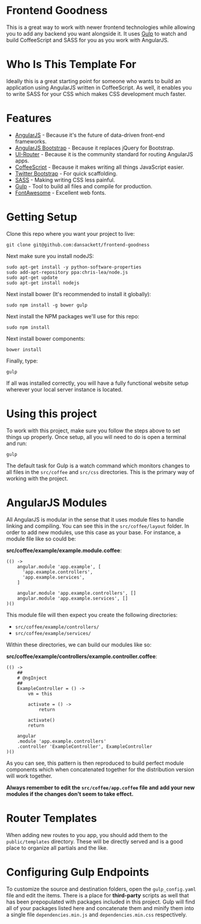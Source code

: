 Frontend Goodness
=================

This is a great way to work with newer frontend technologies while allowing
you to add any backend you want alongside it. It uses [Gulp](http://gulpjs.com/)
to watch and build CoffeeScript and SASS for you as you work with AngularJS.

Who Is This Template For
========================

Ideally this is a great starting point for someone who wants to build an
application using AngularJS written in CoffeeScript. As well,
it enables you to write SASS for your CSS which makes CSS development much
faster.

Features
========

* [AngularJS](https://angularjs.org/) - Because it's the future of data-driven
  front-end frameworks.
* [AngularJS Bootstrap](http://angular-ui.github.io/bootstrap/) - Because it
  replaces jQuery for Bootstrap.
* [UI-Router](https://github.com/angular-ui/ui-router) - Because it is the
  community standard for routing AngularJS apps.
* [CoffeeScript](http://coffeescript.org/) - Because it makes writing all
  things JavaScript easier.
* [Twitter Bootstrap](http://getbootstrap.com) - For quick scaffolding.
* [SASS](http://sass-lang.com/) - Making writing CSS less painful.
* [Gulp](http://gulpjs.com/) - Tool to build all files and compile for production.
* [FontAwesome](http://fontawesome.io/) - Excellent web fonts.

Getting Setup
=============

Clone this repo where you want your project to live:

    git clone git@github.com:dansackett/frontend-goodness

Next make sure you install nodeJS:

    sudo apt-get install -y python-software-properties
    sudo add-apt-repository ppa:chris-lea/node.js
    sudo apt-get update
    sudo apt-get install nodejs

Next install bower (It's recommended to install it globally):

    sudo npm install -g bower gulp

Next install the NPM packages we'll use for this repo:

    sudo npm install

Next install bower components:

    bower install

Finally, type:

    gulp

If all was installed correctly, you will have a fully functional website setup
wherever your local server instance is located.

Using this project
==================

To work with this project, make sure you follow the steps above to set things
up properly. Once setup, all you will need to do is open a terminal and run:

    gulp

The default task for Gulp is a watch command which monitors changes to all
files in the `src/coffee` and `src/css` directories. This is the primary way
of working with the project.

AngularJS Modules
=================

All AngularJS is modular in the sense that it uses module files to handle
linking and compiling. You can see this in the `src/coffee/layout` folder. In
order to add new modules, use this case as your base. For instance, a module
file like so could be:

**src/coffee/example/example.module.coffee**:

    (() ->
        angular.module 'app.example', [
          'app.example.controllers',
          'app.example.services',
        ]

        angular.module 'app.example.controllers', []
        angular.module 'app.example.services', []
    )()

This module file will then expect you create the following directories:

* `src/coffee/example/controllers/`
* `src/coffee/example/services/`

Within these directories, we can build our modules like so:

**src/coffee/example/controllers/example.controller.coffee**:

    (() ->
        ##
        # @ngInject
        ##
        ExampleController = () ->
            vm = this

            activate = () ->
                return

            activate()
            return

        angular
        .module 'app.example.controllers'
        .controller 'ExampleController', ExampleController
    )()

As you can see, this pattern is then reproduced to build perfect module
components which when concatenated together for the distribution version will
work together.

**Always remember to edit the `src/coffee/app.coffee` file and add your new
modules if the changes don't seem to take effect.**

Router Templates
================

When adding new routes to you app, you should add them to the
`public/templates` directory. These will be directly served and is a good
place to organize all partials and the like.

Configuring Gulp Endpoints
==========================

To customize the source and destination folders, open the `gulp_config.yaml`
file and edit the items. There is a place for **third-party** scripts as well
that has been prepopulated with packages included in this project. Gulp will
find all of your packages listed here and concatenate them and minify them
into a single file `dependencies.min.js` and `dependencies.min.css`
respectively.
